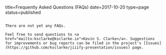title=Frequently Asked Questions (FAQs)
date=2017-10-20
type=page
status=published
~~~~~~

There are not yet any FAQs.

Feel free to send questions to <a href="mailto:ksclarke@ksclarke.io">Kevin S. Clarke</a>. Suggestions for improvements or bug reports can be filed in the project's [Issues](https://github.com/ksclarke/jiiify-presentation/issues) page.
